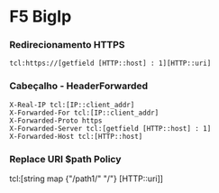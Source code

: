 # F5 BigIp

### Redirecionamento HTTPS

    tcl:https://[getfield [HTTP::host] : 1][HTTP::uri]
 

### Cabeçalho - HeaderForwarded

    X-Real-IP tcl:[IP::client_addr]
    X-Forwarded-For tcl:[IP::client_addr]
    X-Forwarded-Proto https
    X-Forwarded-Server tcl:[getfield [HTTP::host] : 1]
    X-Forwarded-Host tcl:[HTTP::host]


### Replace URI $path Policy

tcl:[string map {"/path1/" "/"} [HTTP::uri]]
